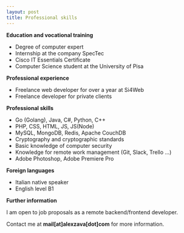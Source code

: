 ```yaml
---
layout: post
title: Professional skills
---
```



<strong>Education and vocational training</strong>

- Degree of computer expert
- Internship at the company SpecTec
- Cisco IT Essentials Certificate
- Computer Science student at the University of Pisa


<strong>Professional experience</strong>

- Freelance web developer for over a year at Si4Web
- Freelance developer for private clients

<strong>Professional skills</strong>

- Go (Golang), Java, C#, Python, C++
- PHP, CSS, HTML, JS, JS(Node)
- MySQL, MongoDB, Redis, Apache CouchDB
- Cryptography and cryptographic standards
- Basic knowledge of computer security
- Knowledge for remote work management (Git, Slack, Trello ...)
- Adobe Photoshop, Adobe Premiere Pro

<strong>Foreign languages</strong>

- Italian native speaker
- English level B1

<strong>Further information</strong>

I am open to job proposals as a remote backend/frontend developer.

Contact me at <strong>mail[at]alexzava[dot]com</strong> for more information.